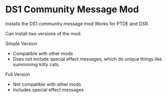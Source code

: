 # DS1 Community Message Mod

Installs the DS1 community message mod
Works for PTDE and DSR.

Can install two versions of the mod: 

Simple Version
* Compatible with other mods
* Does not include special effect messages, which do unique things like summoning kitty cats.

Full Version
* Not compatible with other mods
* Includes special effect messages